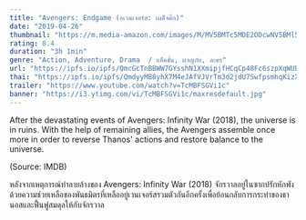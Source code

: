 ```yaml
---
title: "Avengers: Endgame (อเวนเจอร์ส: เผด็จศึก)"
date: "2019-04-26"
thumbnail: "https://m.media-amazon.com/images/M/MV5BMTc5MDE2ODcwNV5BMl5BanBnXkFtZTgwMzI2NzQ2NzM@._V1_UX182_CR0,0,182,268_AL_.jpg"
rating: 8.4
duration: "3h 1min"
genre: "Action, Adventure, Drama  / แอ็คชั่น, ผจญภัย, ละคร"
url: "https://ipfs.io/ipfs/QmcGcTnBBWW7GYsshN1XXmipjfHCqCp48Fc6szpXqWUBhs?filename=I.Still.Believe.2020.1080p.BluRay.H264.AAC-RARBG.mp4"
thai: "https://ipfs.io/ipfs/QmdyyMB8yhX7M4eJAfVJVrTm3d2jdU7SwfpsmhqKizXP9J?filename=I%20still%20believe%20Thai.vtt"
trailer: "https://www.youtube.com/watch?v=TcMBFSGVi1c"
banner: "https://i3.ytimg.com/vi/TcMBFSGVi1c/maxresdefault.jpg"
---
```


After the devastating events of Avengers: Infinity War (2018), the universe is in ruins. With the help of remaining allies, the Avengers assemble once more in order to reverse Thanos' actions and restore balance to the universe.

(Source: IMDB)

หลังจากเหตุการณ์ทำลายล้างของ Avengers: Infinity War (2018) จักรวาลอยู่ในซากปรักหักพัง ด้วยความช่วยเหลือของพันธมิตรที่เหลืออยู่เวนเจอร์สรวมตัวกันอีกครั้งเพื่อย้อนกลับการกระทำของธานอสและฟื้นฟูสมดุลให้กับจักรวาล